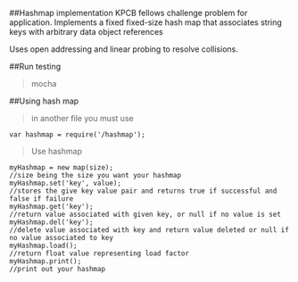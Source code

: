 ##Hashmap implementation
KPCB fellows challenge problem for application.  Implements a fixed fixed-size hash map that associates string keys with arbitrary data object references

Uses open addressing and linear probing to resolve collisions.

##Run testing
>mocha

##Using hash map
>in another file you must use
```
var hashmap = require('/hashmap');
```
>Use hashmap
```
myHashmap = new map(size);
//size being the size you want your hashmap
myHashmap.set('key', value);
//stores the give key value pair and returns true if successful and false if failure
myHashmap.get('key');
//return value associated with given key, or null if no value is set
myHashmap.del('key');
//delete value associated with key and return value deleted or null if no value associated to key
myHashmap.load();
//return float value representing load factor
myHashmap.print();
//print out your hashmap
